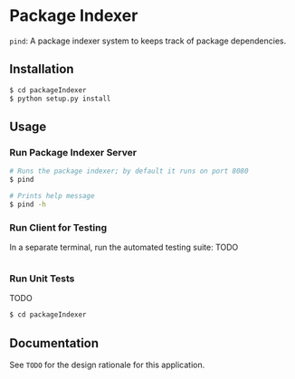 # Package Indexer

`pind`: A package indexer system to keeps track of package dependencies.

## Installation

```bash
$ cd packageIndexer
$ python setup.py install
```

## Usage

### Run Package Indexer Server

```bash
# Runs the package indexer; by default it runs on port 8080
$ pind

# Prints help message
$ pind -h
```

### Run Client for Testing

In a separate terminal, run the automated testing suite:
TODO

```bash
```

### Run Unit Tests
TODO

```bash
$ cd packageIndexer
```

## Documentation

See `TODO` for the design rationale for this application.
